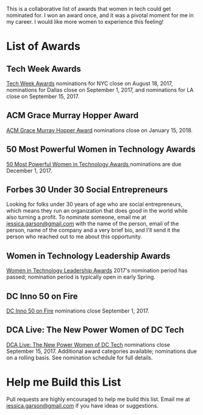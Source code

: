 This is a collaborative list of awards that women in tech could get nominated for. I won an award once, and it was a pivotal moment for me in my career. I would like more women to experience this feeling!

# List of Awards

## Tech Week Awards
[Tech Week Awards](http://techweek.com/tw100/) nominations for NYC close on August 18, 2017, nominations for Dallas close on September 1, 2017, and nominations for LA close on September 15, 2017.

## ACM Grace Murray Hopper Award
[ACM Grace Murray Hopper Award](https://awards.acm.org/hopper/nominations) nominations close on January 15, 2018.

## 50 Most Powerful Women in Technology Awards
[50 Most Powerful Women in Technology Awards ](http://top50tech.org/2018/) nominations are due December 1, 2017.

## Forbes 30 Under 30 Social Entrepreneurs
Looking for folks under 30 years of age who are social entrepreneurs, which means they run an organization that does good in the world while also turning a profit. To nominate someone, email me at jessica.garson@gmail.com with the name of the person, email of the person, name of the company and a very brief bio, and I'll send it the person who reached out to me about this opportunity.

## Women in Technology Leadership Awards
[Women in Technology Leadership Awards](http://www.womenintechnology.org/leadership-awards) 
2017's nomination period has passed; nomination period is typically open in early Spring.

## DC Inno 50 on Fire
[DC Inno 50 on Fire](https://www.americaninno.com/dc/dc-innos-50-on-fire/) nominations close September 1, 2017.

## DCA Live: The New Power Women of DC Tech
[DCA Live: The New Power Women of DC Tech](http://dca-live.com/nominate) nominations close September 15, 2017. Additional award categories available; nominations due on a rolling basis. See nomination schedule for full details.

# Help me Build this List
Pull requests are highly encouraged to help me build this list. Email me at jessica.garson@gmail.com if you have ideas or suggestions.  
